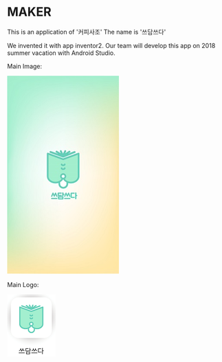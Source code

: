 # MAKER

This is an application of '커피사조'
The name is '쓰담쓰다'

We invented it with app inventor2.
Our team will develop this app on 2018 summer vacation with Android Studio.

Main Image:

![our main image](./pic/main.jpg)

Main Logo:
 
![our logo](./pic/icon.png)
